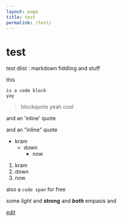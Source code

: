 ```yaml
---
layout: page
title: test
permalink: /test/
---
```


# test

test dlist
:  markdown fiddling and stuff

this

    is a code block
    yay

>blockquote yeah
cool

and an 'inline' quote

and an "inline" quote

* kram
  * down
    * now

1. kram
2. down
3. now

also a `code span` for free

some *light* and **strong** and ***both*** empasis and 


[edit](https://github.com/exfinium/isought/edit/master/test.md)
